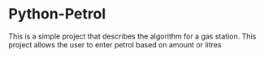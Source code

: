 # Python-Petrol
This is a simple project that describes the algorithm for a gas station.
This project allows the user to enter petrol based on amount or litres
